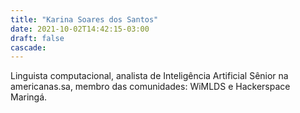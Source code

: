 ```yaml
---
title: "Karina Soares dos Santos"
date: 2021-10-02T14:42:15-03:00
draft: false
cascade:
---
```

Linguista computacional, analista de Inteligência Artificial Sênior na americanas.sa, membro das comunidades: WiMLDS e Hackerspace Maringá.